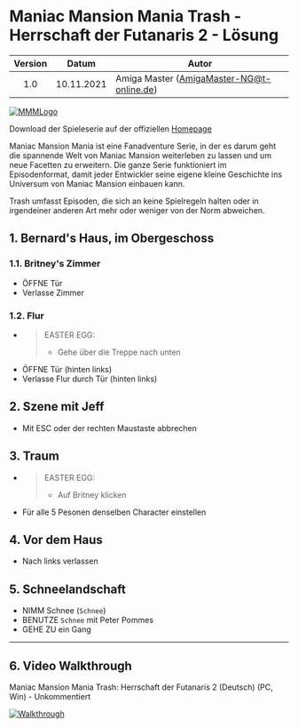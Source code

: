# Maniac Mansion Mania Trash - Herrschaft der Futanaris 2 - Lösung

| Version | Datum      | Autor                                     |
|:-------:|------------|-------------------------------------------|
|   1.0   | 10.11.2021 | Amiga Master (AmigaMaster-NG@t-online.de) |

[![MMMLogo](https://www.maniac-mansion-mania.com/banner/banner.png)](https://www.maniac-mansion-mania.com)

Download der Spieleserie auf der offiziellen [Homepage](https://www.maniac-mansion-mania.com)

Maniac Mansion Mania ist eine Fanadventure Serie, in der es darum geht die spannende Welt von Maniac Mansion weiterleben zu lassen und um neue Facetten zu erweitern. Die ganze Serie funktioniert im Episodenformat, damit jeder Entwickler seine eigene kleine Geschichte ins Universum von Maniac Mansion einbauen kann.

Trash umfasst Episoden, die sich an keine Spielregeln halten oder in irgendeiner anderen Art mehr oder weniger von der Norm abweichen.

## 1. Bernard's Haus, im Obergeschoss

### 1.1. Britney's Zimmer

- ÖFFNE Tür
- Verlasse Zimmer

### 1.2. Flur

- >EASTER EGG:
  >- Gehe über die Treppe nach unten
- ÖFFNE Tür (hinten links)
- Verlasse Flur durch Tür (hinten links)

## 2. Szene mit Jeff

- Mit ESC oder der rechten Maustaste abbrechen

## 3. Traum

- >EASTER EGG:
  >- Auf Britney klicken
- Für alle 5 Pesonen denselben Character einstellen

## 4. Vor dem Haus

- Nach links verlassen

## 5. Schneelandschaft

- NIMM Schnee (`Schnee`)
- BENUTZE `Schnee` mit Peter Pommes
- GEHE ZU ein Gang

--------------------------------------------------------------------------------

## 6. Video Walkthrough

Maniac Mansion Mania Trash: Herrschaft der Futanaris 2 (Deutsch) (PC, Win) - Unkommentiert

[![Walkthrough](https://img.youtube.com/vi/gmKUGV099U4/0.jpg)](https://www.youtube.com/watch?v=gmKUGV099U4)
